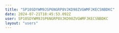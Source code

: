 ```yaml
---
title: "SP10SDYWM9JSP6NGRP8VJKD98ZVGWMFJKECSNBDKC"
date: 2024-07-21T18:45:53.092Z
user: SP10SDYWM9JSP6NGRP8VJKD98ZVGWMFJKECSNBDKC
layout: "users"
---
```

    